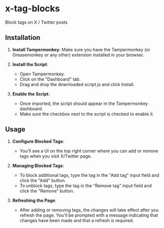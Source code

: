 # x-tag-blocks
Block tags on X / Twitter posts

## Installation

1. **Install Tampermonkey**: Make sure you have the Tampermonkey (or Greasemonkey or any other) extension installed in your browser.
   
2. **Install the Script**:
   - Open Tampermonkey.
   - Click on the "Dashboard" tab.
   - Drag and drop the downloaded script.js and click Install.

3. **Enable the Script**:
   - Once imported, the script should appear in the Tampermonkey dashboard.
   - Make sure the checkbox next to the script is checked to enable it.

## Usage

1. **Configure Blocked Tags**:
   - You'll see a UI on the top right corner where you can add or remove tags when you visit X/Twitter page.

2. **Managing Blocked Tags**:
   - To block additional tags, type the tag in the "Add tag" input field and click the "Add" button.
   - To unblock tags, type the tag in the "Remove tag" input field and click the "Remove" button.

3. **Refreshing the Page**:
   - After adding or removing tags, the changes will take effect after you refresh the page. You'll be prompted with a message indicating that changes have been made and that a refresh is required.

